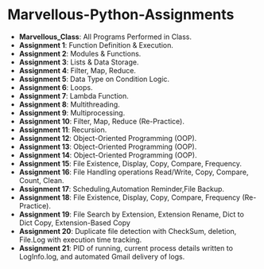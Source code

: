 # Marvellous-Python-Assignments

- **Marvellous_Class**: All Programs Performed in Class.
- **Assignment 1**: Function Definition & Execution.
- **Assignment 2**: Modules & Functions.
- **Assignment 3**: Lists & Data Storage.
- **Assignment 4**: Filter, Map, Reduce.
- **Assignment 5**: Data Type on Condition Logic.
- **Assignment 6**: Loops.
- **Assignment 7**: Lambda Function.
- **Assignment 8**: Multithreading.
- **Assignment 9**: Multiprocessing.
- **Assignment 10**: Filter, Map, Reduce (Re-Practice).
- **Assignment 11**: Recursion.
- **Assignment 12**: Object-Oriented Programming (OOP).
- **Assignment 13**: Object-Oriented Programming (OOP).
- **Assignment 14**: Object-Oriented Programming (OOP).
- **Assignment 15**: File Existence, Display, Copy, Compare, Frequency.
- **Assignment 16**: File Handling operations Read/Write, Copy, Compare, Count, Clean.
- **Assignment 17**: Scheduling,Automation Reminder,File Backup.
- **Assignment 18**: File Existence, Display, Copy, Compare, Frequency (Re-Practice).
- **Assignment 19**: File Search by Extension, Extension Rename, Dict to Dict Copy, Extension-Based Copy
- **Assignment 20**: Duplicate file detection with CheckSum, deletion, File.Log with execution time tracking.
- **Assignment 21**: PID of running, current process details written to LogInfo.log, and automated Gmail delivery of logs.






